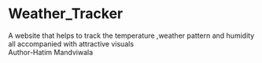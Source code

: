 # Weather_Tracker
A website that helps to track the temperature ,weather pattern and humidity all accompanied with attractive visuals  
Author-Hatim Mandviwala
